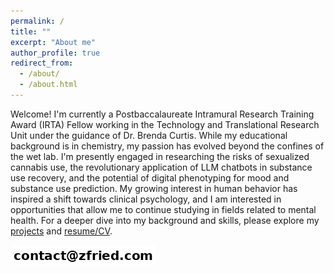```yaml
---
permalink: /
title: ""
excerpt: "About me"
author_profile: true
redirect_from: 
  - /about/
  - /about.html
---
```


Welcome! I'm currently a Postbaccalaureate Intramural Research Training Award (IRTA) Fellow working in the Technology and Translational Research Unit under the guidance of Dr. Brenda Curtis. While my educational background is in chemistry, my passion has evolved beyond the confines of the wet lab. I'm presently engaged in researching the risks of sexualized cannabis use, the revolutionary application of LLM chatbots in substance use recovery, and the potential of digital phenotyping for mood and substance use prediction. My growing interest in human behavior has inspired a shift towards clinical psychology, and I am interested in opportunities that allow me to continue studying in fields related to mental health. For a deeper dive into my background and skills, please explore my [projects](https://zacharyfried.github.io/portfolio) and [resume/CV](https://zacharyfried.github.io/cv).  
  
<img src='/images/email_address.png'>
